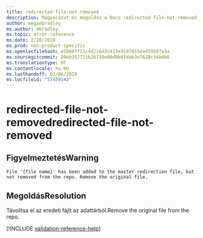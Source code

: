 ```yaml
---
title: redirected-file-not-removed
description: Magyarázat és megoldás a Docs redirected-file-not-removed buildelési problémájára
author: meganbradley
ms.author: mbradley
ms.topic: error-reference
ms.date: 2/26/2019
ms.prod: non-product-specific
ms.openlocfilehash: e5868ff11c4d216d3c413e9197055ea459507a3a
ms.sourcegitcommit: 89eb357721b26710e00d9b8fdab3e7628c34bdb6
ms.translationtype: HT
ms.contentlocale: hu-HU
ms.lasthandoff: 03/06/2019
ms.locfileid: "57459142"
---
```

# <a name="redirected-file-not-removed"></a><span data-ttu-id="c516a-103">redirected-file-not-removed</span><span class="sxs-lookup"><span data-stu-id="c516a-103">redirected-file-not-removed</span></span>

## <a name="warning"></a><span data-ttu-id="c516a-104">Figyelmeztetés</span><span class="sxs-lookup"><span data-stu-id="c516a-104">Warning</span></span>

`File '{file name}' has been added to the master redirection file, but not removed from the repo. Remove the original file.`

## <a name="resolution"></a><span data-ttu-id="c516a-105">Megoldás</span><span class="sxs-lookup"><span data-stu-id="c516a-105">Resolution</span></span>

<span data-ttu-id="c516a-106">Távolítsa el az eredeti fájlt az adattárból.</span><span class="sxs-lookup"><span data-stu-id="c516a-106">Remove the original file from the repo.</span></span>

<!--make sure to add this file to your includes folder and verify the path-->
[!INCLUDE [validation-reference-help](includes/validation-reference-help.md)]

